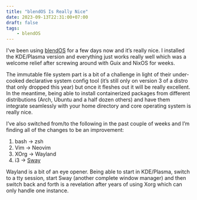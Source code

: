 ```yaml
---
title: "blendOS Is Really Nice"
date: 2023-09-13T22:31:00+07:00
draft: false
tags: 
    - blendOS
---
```

I've been using [blendOS](https://blendos.co/) for a few days now and it’s really nice. I installed the KDE/Plasma version and everything just works really well which was a welcome relief after screwing around with Guix and NixOS for weeks.
<!--more-->
The immutable file system part is a bit of a challenge in light of their under-cooked declarative system config tool (it’s still only on version 3 of a distro that only dropped this year) but once it fleshes out it will be really excellent. In the meantime, being able to install containerized packages from different distributions (Arch, Ubuntu and a half dozen others) and have them integrate seamlessly with your home directory and core operating system is really nice.

I’ve also switched from/to the following in the past couple of weeks and I’m finding all of the changes to be an improvement:

1. bash -> zsh
2. Vim -> Neovim
3. XOrg -> Wayland
4. i3 -> [Sway](https://swaywm.org/)

Wayland is a bit of an eye opener. Being able to start in KDE/Plasma, switch to a tty session, start Sway (another complete window manager) and then switch back and forth is a revelation after years of using Xorg which can only handle one instance.

